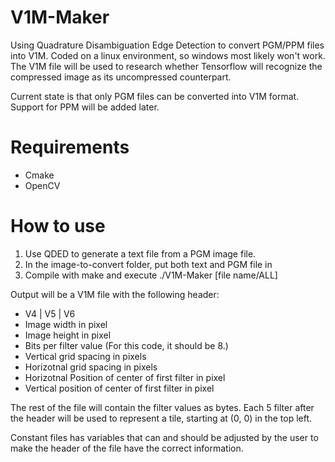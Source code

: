 # V1M-Maker
Using Quadrature Disambiguation Edge Detection to convert PGM/PPM files into V1M. Coded on a linux environment, so windows most likely won't work. The V1M file will be used to research whether Tensorflow will recognize the compressed image as its uncompressed counterpart.

Current state is that only PGM files can be converted into V1M format. Support for PPM will be added later.

# Requirements
- Cmake
- OpenCV

# How to use
1. Use QDED to generate a text file from a PGM image file.
2. In the image-to-convert folder, put both text and PGM file in
3. Compile with make and execute ./V1M-Maker [file name/ALL]
   
Output will be a V1M file with the following header:
- V4 | V5 | V6
- Image width in pixel
- Image height in pixel
- Bits per filter value (For this code, it should be 8.)
- Vertical grid spacing in pixels
- Horizotnal grid spacing in pixels
- Horizotnal Position of center of first filter in pixel
- Vertical position of center of first filter in pixel

The rest of the file will contain the filter values as bytes. Each 5 filter after the header will be used to represent a tile, starting at (0, 0) in the top left.

Constant files has variables that can and should be adjusted by the user to make the header of the file have the correct information.
